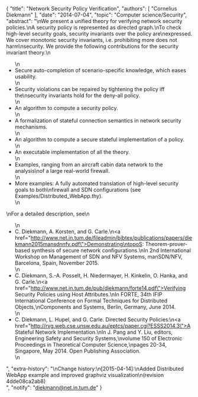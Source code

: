 {
    "title": "Network Security Policy Verification",
    "authors": [
        "Cornelius Diekmann"
    ],
    "date": "2014-07-04",
    "topic": "Computer science/Security",
    "abstract": "\nWe present a unified theory for verifying network security policies.\nA security policy is represented as directed graph.\nTo check high-level security goals, security invariants over the policy are\nexpressed. We cover monotonic security invariants, i.e. prohibiting more does not harm\nsecurity. We provide the following contributions for the security invariant theory.\n<ul>\n<li>Secure auto-completion of scenario-specific knowledge, which eases usability.</li>\n<li>Security violations can be repaired by tightening the policy iff the\nsecurity invariants hold for the deny-all policy.</li>\n<li>An algorithm to compute a security policy.</li>\n<li>A formalization of stateful connection semantics in network security mechanisms.</li>\n<li>An algorithm to compute a secure stateful implementation of a policy.</li>\n<li>An executable implementation of all the theory.</li>\n<li>Examples, ranging from an aircraft cabin data network to the analysis\nof a large real-world firewall.</li>\n<li>More examples: A fully automated translation of high-level security goals to both\nfirewall and SDN configurations (see Examples/Distributed_WebApp.thy).</li>\n</ul>\nFor a detailed description, see\n<ul>\n<li>C. Diekmann, A. Korsten, and G. Carle.\n<a href=\"http://www.net.in.tum.de/fileadmin/bibtex/publications/papers/diekmann2015mansdnnfv.pdf\">Demonstrating\ntopoS: Theorem-prover-based synthesis of secure network configurations.</a>\nIn 2nd International Workshop on Management of SDN and NFV Systems, manSDN/NFV, Barcelona, Spain, November 2015.</li>\n<li>C. Diekmann, S.-A. Posselt, H. Niedermayer, H. Kinkelin, O. Hanka, and G. Carle.\n<a href=\"http://www.net.in.tum.de/pub/diekmann/forte14.pdf\">Verifying Security Policies using Host Attributes.</a>\nIn FORTE, 34th IFIP International Conference on Formal Techniques for Distributed Objects,\nComponents and Systems, Berlin, Germany, June 2014.</li>\n<li>C. Diekmann, L. Hupel, and G. Carle. Directed Security Policies:\n<a href=\"http://rvg.web.cse.unsw.edu.au/eptcs/paper.cgi?ESSS2014.3\">A Stateful Network Implementation.</a>\nIn J. Pang and Y. Liu, editors, Engineering Safety and Security Systems,\nvolume 150 of Electronic Proceedings in Theoretical Computer Science,\npages 20-34, Singapore, May 2014. Open Publishing Association.</li>\n</ul>",
    "extra-history": "\nChange history:\n[2015-04-14]:\nAdded Distributed WebApp example and improved graphviz visualization\n(revision 4dde08ca2ab8)<br>",
    "notify": "diekmann@net.in.tum.de"
}
